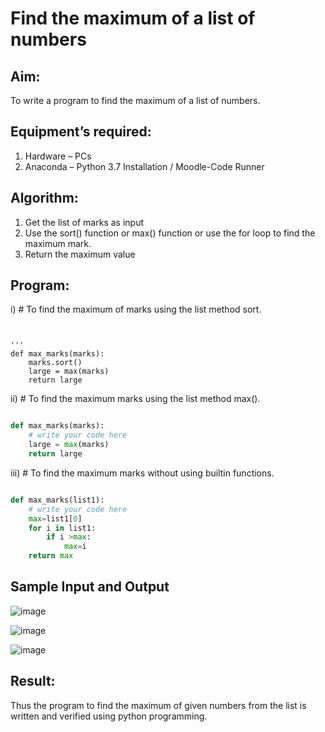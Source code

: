# Find the maximum of a list of numbers
## Aim:
To write a program to find the maximum of a list of numbers.
## Equipment’s required:
1.	Hardware – PCs
2.	Anaconda – Python 3.7 Installation / Moodle-Code Runner
## Algorithm:
1.	Get the list of marks as input
2.	Use the sort() function or max() function or use the for loop to find the maximum mark.
3.	Return the maximum value
## Program:

i)	# To find the maximum of marks using the list method sort.
```Pythondef max_marks(marks):
    

''' 
def max_marks(marks):
    marks.sort()
    large = max(marks)
    return large

```

ii)	# To find the maximum marks using the list method max().
```Python

def max_marks(marks):
    # write your code here
    large = max(marks)
    return large


```

iii) # To find the maximum marks without using builtin functions.
```Python

def max_marks(list1):
    # write your code here
    max=list1[0]
    for i in list1:
        if i >max:
            max=i
    return max

```
## Sample Input and Output





![image](https://github.com/Jerushli/FindMaximum/assets/120041243/bb84516b-a021-4743-a077-69d62c3a3f87)





![image](https://github.com/Jerushli/FindMaximum/assets/120041243/0cc596b4-6c39-47c3-8d5d-811d8461ba4e)




![image](https://github.com/Jerushli/FindMaximum/assets/120041243/69cc60ae-f5a9-4c8d-89ac-121323fabbd6)







## Result:
Thus the program to find the maximum of given numbers from the list is written and verified using python programming.
